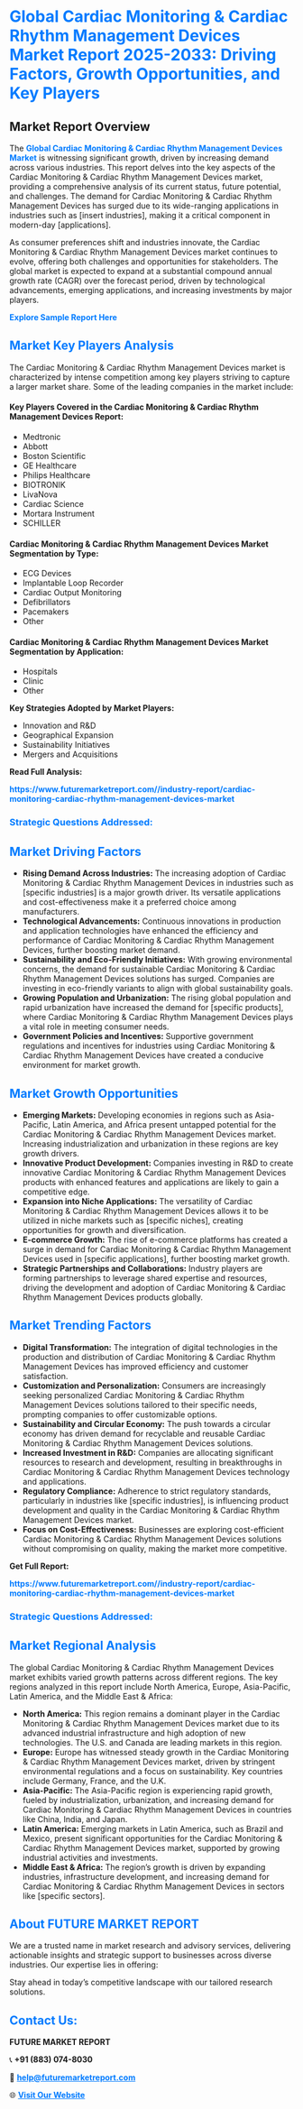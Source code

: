 <h1 style="color: #007BFF;">Global Cardiac Monitoring & Cardiac Rhythm Management Devices Market Report 2025-2033: Driving Factors, Growth Opportunities, and Key Players</h1>

<section id="overview">
<h2>Market Report Overview</h2>
<p>The <a href="https://www.futuremarketreport.com//industry-report/cardiac-monitoring-cardiac-rhythm-management-devices-market" style="color: #007BFF; text-decoration: none;"><strong>Global Cardiac Monitoring & Cardiac Rhythm Management Devices Market</strong></a> is witnessing significant growth, driven by increasing demand across various industries. This report delves into the key aspects of the Cardiac Monitoring & Cardiac Rhythm Management Devices market, providing a comprehensive analysis of its current status, future potential, and challenges. The demand for Cardiac Monitoring & Cardiac Rhythm Management Devices has surged due to its wide-ranging applications in industries such as [insert industries], making it a critical component in modern-day [applications].</p>
<p>As consumer preferences shift and industries innovate, the Cardiac Monitoring & Cardiac Rhythm Management Devices market continues to evolve, offering both challenges and opportunities for stakeholders. The global market is expected to expand at a substantial compound annual growth rate (CAGR) over the forecast period, driven by technological advancements, emerging applications, and increasing investments by major players.</p>
</section>

<section id="overview">
<p><a href="https://www.futuremarketreport.com//request-sample/reportId=59552" style="color: #007BFF; text-decoration: none;"><strong>Explore Sample Report Here</strong></a></p>
</section>

<section id="key-players">
<h2 style="color: #007BFF;">Market Key Players Analysis</h2>
<p>The Cardiac Monitoring & Cardiac Rhythm Management Devices market is characterized by intense competition among key players striving to capture a larger market share. Some of the leading companies in the market include:</p>
<h4>Key Players Covered in the Cardiac Monitoring & Cardiac Rhythm Management Devices Report:</h4>
<ul><li>Medtronic</li><li>Abbott</li><li>Boston Scientific</li><li>GE Healthcare</li><li>Philips Healthcare</li><li>BIOTRONIK</li><li>LivaNova</li><li>Cardiac Science</li><li>Mortara Instrument</li><li>SCHILLER</li></ul>
<h4>Cardiac Monitoring & Cardiac Rhythm Management Devices Market Segmentation by Type:</h4>
<ul><li>ECG Devices</li><li>Implantable Loop Recorder</li><li>Cardiac Output Monitoring</li><li>Defibrillators</li><li>Pacemakers</li><li>Other</li></ul>

<h4>Cardiac Monitoring & Cardiac Rhythm Management Devices Market Segmentation by Application:</h4>
<ul><li>Hospitals</li><li>Clinic</li><li>Other</li></ul>
<p><strong>Key Strategies Adopted by Market Players:</strong></p>
<ul>
<li>Innovation and R&D</li>
<li>Geographical Expansion</li>
<li>Sustainability Initiatives</li>
<li>Mergers and Acquisitions</li>
</ul>
</section>

<section>
<p><strong>Read Full Analysis: </strong></p><a href="https://www.futuremarketreport.com//industry-report/cardiac-monitoring-cardiac-rhythm-management-devices-market" style="color: #007BFF; text-decoration: none;"><strong>https://www.futuremarketreport.com//industry-report/cardiac-monitoring-cardiac-rhythm-management-devices-market</strong></a>
<h3 style="color: #007BFF;">Strategic Questions Addressed:</h3>
</section>

<section id="driving-factors">
<h2 style="color: #007BFF;">Market Driving Factors</h2>
<ul>
<li><strong>Rising Demand Across Industries:</strong> The increasing adoption of Cardiac Monitoring & Cardiac Rhythm Management Devices in industries such as [specific industries] is a major growth driver. Its versatile applications and cost-effectiveness make it a preferred choice among manufacturers.</li>
<li><strong>Technological Advancements:</strong> Continuous innovations in production and application technologies have enhanced the efficiency and performance of Cardiac Monitoring & Cardiac Rhythm Management Devices, further boosting market demand.</li>
<li><strong>Sustainability and Eco-Friendly Initiatives:</strong> With growing environmental concerns, the demand for sustainable Cardiac Monitoring & Cardiac Rhythm Management Devices solutions has surged. Companies are investing in eco-friendly variants to align with global sustainability goals.</li>
<li><strong>Growing Population and Urbanization:</strong> The rising global population and rapid urbanization have increased the demand for [specific products], where Cardiac Monitoring & Cardiac Rhythm Management Devices plays a vital role in meeting consumer needs.</li>
<li><strong>Government Policies and Incentives:</strong> Supportive government regulations and incentives for industries using Cardiac Monitoring & Cardiac Rhythm Management Devices have created a conducive environment for market growth.</li>
</ul>
</section>

<section id="growth-opportunities">
<h2 style="color: #007BFF;">Market Growth Opportunities</h2>
<ul>
<li><strong>Emerging Markets:</strong> Developing economies in regions such as Asia-Pacific, Latin America, and Africa present untapped potential for the Cardiac Monitoring & Cardiac Rhythm Management Devices market. Increasing industrialization and urbanization in these regions are key growth drivers.</li>
<li><strong>Innovative Product Development:</strong> Companies investing in R&D to create innovative Cardiac Monitoring & Cardiac Rhythm Management Devices products with enhanced features and applications are likely to gain a competitive edge.</li>
<li><strong>Expansion into Niche Applications:</strong> The versatility of Cardiac Monitoring & Cardiac Rhythm Management Devices allows it to be utilized in niche markets such as [specific niches], creating opportunities for growth and diversification.</li>
<li><strong>E-commerce Growth:</strong> The rise of e-commerce platforms has created a surge in demand for Cardiac Monitoring & Cardiac Rhythm Management Devices used in [specific applications], further boosting market growth.</li>
<li><strong>Strategic Partnerships and Collaborations:</strong> Industry players are forming partnerships to leverage shared expertise and resources, driving the development and adoption of Cardiac Monitoring & Cardiac Rhythm Management Devices products globally.</li>
</ul>
</section>

<section id="trending-factors">
<h2 style="color: #007BFF;">Market Trending Factors</h2>
<ul>
<li><strong>Digital Transformation:</strong> The integration of digital technologies in the production and distribution of Cardiac Monitoring & Cardiac Rhythm Management Devices has improved efficiency and customer satisfaction.</li>
<li><strong>Customization and Personalization:</strong> Consumers are increasingly seeking personalized Cardiac Monitoring & Cardiac Rhythm Management Devices solutions tailored to their specific needs, prompting companies to offer customizable options.</li>
<li><strong>Sustainability and Circular Economy:</strong> The push towards a circular economy has driven demand for recyclable and reusable Cardiac Monitoring & Cardiac Rhythm Management Devices solutions.</li>
<li><strong>Increased Investment in R&D:</strong> Companies are allocating significant resources to research and development, resulting in breakthroughs in Cardiac Monitoring & Cardiac Rhythm Management Devices technology and applications.</li>
<li><strong>Regulatory Compliance:</strong> Adherence to strict regulatory standards, particularly in industries like [specific industries], is influencing product development and quality in the Cardiac Monitoring & Cardiac Rhythm Management Devices market.</li>
<li><strong>Focus on Cost-Effectiveness:</strong> Businesses are exploring cost-efficient Cardiac Monitoring & Cardiac Rhythm Management Devices solutions without compromising on quality, making the market more competitive.</li>
</ul>
</section>

<section>
<p><strong>Get Full Report: </strong></p><a href="https://www.futuremarketreport.com//industry-report/cardiac-monitoring-cardiac-rhythm-management-devices-market" style="color: #007BFF; text-decoration: none;"><strong>https://www.futuremarketreport.com//industry-report/cardiac-monitoring-cardiac-rhythm-management-devices-market</strong></a>
<h3 style="color: #007BFF;">Strategic Questions Addressed:</h3>
</section>


<section id="regional-analysis">
<h2 style="color: #007BFF;">Market Regional Analysis</h2>
<p>The global Cardiac Monitoring & Cardiac Rhythm Management Devices market exhibits varied growth patterns across different regions. The key regions analyzed in this report include North America, Europe, Asia-Pacific, Latin America, and the Middle East & Africa:</p>
<ul>
<li><strong>North America:</strong> This region remains a dominant player in the Cardiac Monitoring & Cardiac Rhythm Management Devices market due to its advanced industrial infrastructure and high adoption of new technologies. The U.S. and Canada are leading markets in this region.</li>
<li><strong>Europe:</strong> Europe has witnessed steady growth in the Cardiac Monitoring & Cardiac Rhythm Management Devices market, driven by stringent environmental regulations and a focus on sustainability. Key countries include Germany, France, and the U.K.</li>
<li><strong>Asia-Pacific:</strong> The Asia-Pacific region is experiencing rapid growth, fueled by industrialization, urbanization, and increasing demand for Cardiac Monitoring & Cardiac Rhythm Management Devices in countries like China, India, and Japan.</li>
<li><strong>Latin America:</strong> Emerging markets in Latin America, such as Brazil and Mexico, present significant opportunities for the Cardiac Monitoring & Cardiac Rhythm Management Devices market, supported by growing industrial activities and investments.</li>
<li><strong>Middle East & Africa:</strong> The region’s growth is driven by expanding industries, infrastructure development, and increasing demand for Cardiac Monitoring & Cardiac Rhythm Management Devices in sectors like [specific sectors].</li>
</ul>
</section>

<footer>
<h2 style="color: #007BFF;">About FUTURE MARKET REPORT</h2>
<p>We are a trusted name in market research and advisory services, delivering actionable insights and strategic support to businesses across diverse industries. Our expertise lies in offering:</p>

<p>Stay ahead in today’s competitive landscape with our tailored research solutions.</p>

<h2 style="color: #007BFF;">Contact Us:</h2>
<p><strong>FUTURE MARKET REPORT</strong></p>
<p>📞 <strong>+91 (883) 074-8030</strong></p>
<p>📧 <strong><a href="mailto:help@futuremarketreport.com" style="color: #007BFF;">help@futuremarketreport.com</a></strong></p>
<p>🌐 <strong><a href="https://www.futuremarketreport.com/" style="color: #007BFF;">Visit Our Website</a></strong></p>
</footer>